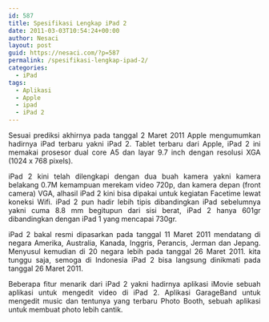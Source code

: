 ```yaml
---
id: 587
title: Spesifikasi Lengkap iPad 2
date: 2011-03-03T10:54:24+00:00
author: Nesaci
layout: post
guid: https://nesaci.com/?p=587
permalink: /spesifikasi-lengkap-ipad-2/
categories:
  - iPad
tags:
  - Aplikasi
  - Apple
  - ipad
  - iPad 2
---
```

<p style="text-align: justify;">
  Sesuai prediksi akhirnya pada tanggal 2 Maret 2011 Apple mengumumkan hadirnya iPad terbaru yakni iPad 2. Tablet terbaru dari Apple, iPad 2 ini memakai prosesor dual core A5 dan layar 9.7 inch dengan resolusi XGA (1024 x 768 pixels).
</p>

<p style="text-align: justify;">
  iPad 2 kini telah dilengkapi dengan dua buah kamera yakni kamera belakang 0.7M kemampuan merekam video 720p, dan kamera depan (front camera) VGA, alhasil iPad 2 kini bisa dipakai untuk kegiatan Facetime lewat koneksi Wifi. iPad 2 pun hadir lebih tipis dibandingkan iPad sebelumnya yakni cuma 8.8 mm begitupun dari sisi berat, iPad 2 hanya 601gr dibandingkan dengan iPad 1 yang mencapai 730gr.
</p>

<p style="text-align: justify;">
  iPad 2 bakal resmi dipasarkan pada tanggal 11 Maret 2011 mendatang di negara Amerika, Australia, Kanada, Inggris, Perancis, Jerman dan Jepang. Menyusul kemudian di 20 negara lebih pada tanggal 26 Maret 2011. kita tunggu saja, semoga di Indonesia iPad 2 bisa langsung dinikmati pada tanggal 26 Maret 2011.
</p>

<p style="text-align: justify;">
  Beberapa fitur menarik dari iPad 2 yakni hadirnya aplikasi iMovie sebuah aplikasi untuk mengedit video di iPad 2. Aplikasi GarageBand untuk mengedit music dan tentunya yang terbaru Photo Booth, sebuah aplikasi untuk membuat photo lebih cantik.
</p>